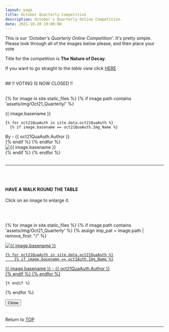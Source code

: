 ```yaml
---
layout: page
title: October Quarterly Competition
description: October's Quarterly Online Competition.
date: 2021-10-20 19:00:00
---
```



This is our _'October's Quarterly Online Competition'_. It's pretty simple. Please look through all of the images below please, and then place your vote<!--  - <a target="_blank" href="https://surveyhero.com/c/rssgjyqe">VOTE HERE</a>  -->


<p>Title for the competition is <strong>The Nature of Decay</strong>. </p> 

If you want to go straight to the *table view* click <a href="#tableView">HERE</a>

<br>
## !! VOTING IS NOW CLOSED !!
<br>

<br>

<!-- This loops through all the images in specified folder -->
{% for image in site.static_files %}
    {% if image.path contains 'assets/img/Oct21_Quarterly/' %}
<div class="Number">{{ image.basename }}</div>

<!-- This runs and checks if there is a matching author in the file -->
    {% for oct21QuaAuth in site.data.oct21QuaAuth %}
      {% if image.basename == oct21QuaAuth.Img_Name %}
<div class="subName">By - {{ oct21QuaAuth.Author }}</div>
      {% endif %}
    {% endfor %}


<div>
    <img class="col three Comp_Img" src="{{ site.baseurl }}{{ image.path }}" alt="{{ image.basename }}">
</div>
    {% endif %}
{% endfor %}



<br>
<br>

<hr id="tableView">

<br>
<br>

<div class="col three caption">
    <h4>HAVE A WALK ROUND THE TABLE </h4>
    <p>Click on an image to enlarge it.</p>    
</div>

<br>
<br>


<!-- MASONARY GRID -->
<div class="full-width">
	<div class="grid">

{% for image in site.static_files %}
    {% if image.path contains 'assets/img/Oct21_Quarterly' %}
        {% assign imp_pat = image.path | remove_first: "/" %}
<div class="grid__item" data-size="1280x1280">  
    <a href="{{ site.baseurl }}{{ image.path }}" class="img-wrap" alt="{{ image.basename }}">
        <img src="{{ site.baseurl }}{{ image.path }}" alt="{{ image.basename }}" />

    {% for oct21QuaAuth in site.data.oct21QuaAuth %}
        {% if image.basename == oct1Auth.Img_Name %}
<div class="description description--grid">{{ image.basename }} - {{ oct21QuaAuth.Author }}</div>
        {% endif %}
    {% endfor %}

</a>
</div>

    {% endif %}
{% endfor %}
	</div>

<!-- /grid -->
<div class="preview">
	<button class="action action--close"><i class="fa fa-times"></i><span class="text-hidden">Close</span></button>
	<div class="description description--preview"></div>
</div>
</div>
<!-- MASONARY GRID END -->

<br>
<br>

<div class="col three caption">
    Return to <a href="#top">TOP</a>
</div>

<hr>





